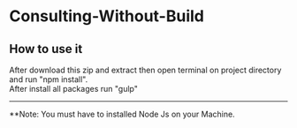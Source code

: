 # Consulting-Without-Build

## How to use it

After download this zip and extract then open terminal on project directory and run "npm install".<br>
After install all packages run "gulp"

---
**Note: You must have to installed Node Js on your Machine.
